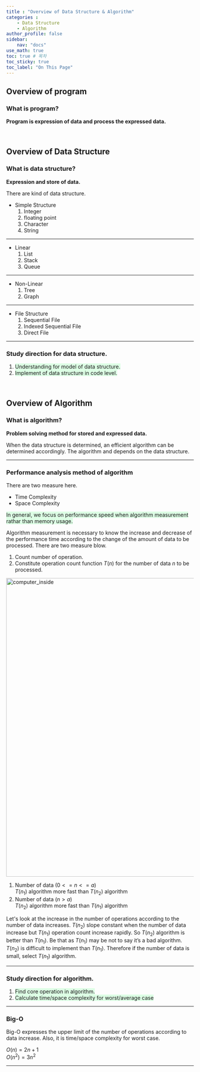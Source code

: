 ```yaml
---
title : "Overview of Data Structure & Algorithm"
categories : 
    - Data Structure
    - Algorithm
author_profile: false
sidebar:
    nav: "docs"
use_math: true
toc: true # 목차
toc_sticky: true
toc_label: "On This Page"
---
```


## Overview of program
### What is program?
**Program is expression of data and process the expressed data.**

<br/>

## Overview of Data Structure
### What is data structure?
**Expression and store of data.**

There are kind of data structure.

* Simple Structure
    1. Integer
    2. floating point
    3. Character
    4. String

---

* Linear
    1. List
    2. Stack
    3. Queue

---

* Non-Linear
    1. Tree
    2. Graph

---

* File Structure
    1. Sequential File
    2. Indexed Sequential File
    3. Direct File

---

### Study direction for data structure.
1. <span style='background-color: #dcffe4'>Understanding for model of data structure.</span>  
2. <span style='background-color: #dcffe4'>Implement of data structure in code level.</span> 

<br/>

## Overview of Algorithm
### What is algorithm?
**Problem solving method for stored and expressed data.**

When the data structure is determined, an efficient algorithm can be determined accordingly. The algorithm and depends on the data structure.

---

### Performance analysis method of algorithm
There are two measure here. 

* Time Complexity
* Space Complexity

<span style='background-color: #dcffe4'>In general, we focus on performance speed when algorithm measurement rathar than memory usage.</span>  

Algorithm measurement is necessary to know the increase and decrease of the performance time according to the change of the amount of data to be processed. There are two measure blow. 

1. Count number of operation.
2. Constitute operation count function $T(n)$ for the number of data $n$ to be processed.

<img width="800" alt="computer_inside" src="https://user-images.githubusercontent.com/92430498/142577982-a6fc5002-4ba3-4a2d-bad7-c196e72c44a6.png"> 

1. Number of data ($0 <= n <= a$)  
$T(n_1)$ algorithm more fast than $T(n_2)$ algorithm
2. Number of data ($n > a$)  
$T(n_2)$ algorithm more fast than $T(n_1)$ algorithm
    
Let's look at the increase in the number of operations according to the number of data increases.
$T(n_2)$ slope constant when the number of data increase but $T(n_1)$ operation count increase rapidly. So $T(n_2)$ algorithm is better than $T(n_1)$. Be that as $T(n_1)$ may be not to say it’s a bad algorithm. $T(n_2)$ is difficult to implement than $T(n_1)$. Therefore if the number of data is small, select $T(n_1)$ algorithm.

---

### Study direction for algorithm.
1. <span style='background-color: #dcffe4'>Find core operation in algorithm.</span>  
2. <span style='background-color: #dcffe4'>Calculate time/space complexity for worst/average case</span> 

---

### Big-O 
Big-O expresses the upper limit of the number of operations according to data increase. Also, it is time/space complexity for worst case.

$O(n) = 2n + 1$  
$O(n^2) = 3n^2$

---








